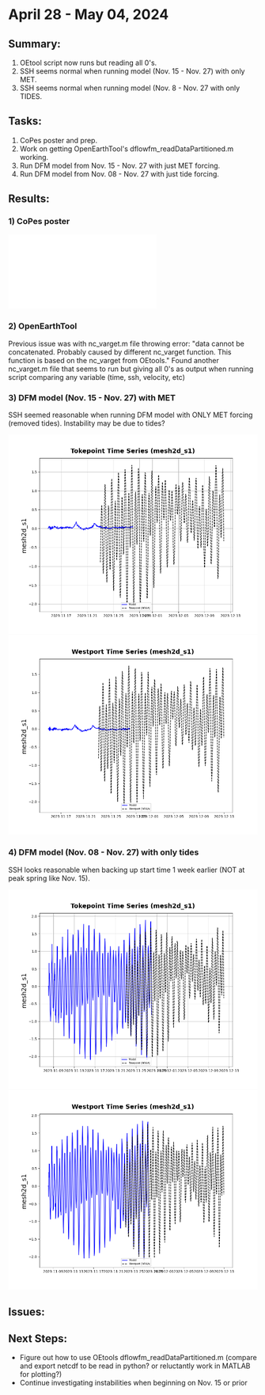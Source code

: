 # April 28 - May 04, 2024

## Summary:
1) OEtool script now runs but reading all 0's. <br>
2) SSH seems normal when running model (Nov. 15 - Nov. 27) with only MET.
3) SSH seems normal when running model (Nov. 8 - Nov. 27 with only TIDES.

## Tasks:
1) CoPes poster and prep.<br>
2) Work on getting OpenEarthTool's dflowfm_readDataPartitioned.m working.<br>
3) Run DFM model from Nov. 15 - Nov. 27 with just MET forcing.<br>
4) Run DFM model from Nov. 08 - Nov. 27 with just tide forcing.<br>

## Results:
### 1) CoPes poster
![CoPes poster)](../Figures/050624meeting/Chiu_CoPes_poster_v2.pdf)

### 2) OpenEarthTool
Previous issue was with nc_varget.m file throwing error: "data cannot be concatenated. Probably caused by different nc_varget function. This function is based on the nc_varget from OEtools." Found another nc_varget.m file that seems to run but giving all 0's as output when running script comparing any variable (time, ssh, velocity, etc)

### 3) DFM model (Nov. 15 - Nov. 27) with MET
SSH seemed reasonable when running DFM model with ONLY MET forcing (removed tides). Instability may be due to tides?

![(SSH at Tokepoint)](../Figures/050624meeting/METForcing.png)
![(SSH at Westport)](../Figures/050624meeting/westport_wl.png)

### 4) DFM model (Nov. 08 - Nov. 27) with only tides
SSH looks reasonable when backing up start time 1 week earlier (NOT at peak spring like Nov. 15).

![(SSH at Tokepoint)](../Figures/050624meeting/tokepoint_wl_tides.png)
![(SSH at Westport)](../Figures/050624meeting/westport_wl_tides.png)

## Issues:

## Next Steps:
- Figure out how to use OEtools dflowfm_readDataPartitioned.m (compare and export netcdf to be read in python? or reluctantly work in MATLAB for plotting?)
- Continue investigating instabilities when beginning on Nov. 15 or prior 
